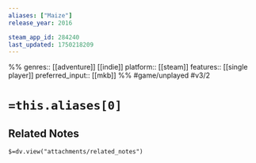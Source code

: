 ```yaml
---
aliases: ["Maize"]
release_year: 2016

steam_app_id: 284240
last_updated: 1750218209
---
```

%%
genres:: [[adventure]] [[indie]]
platform:: [[steam]]
features:: [[single player]]
preferred_input:: [[mkb]]
%%
#game/unplayed
#v3/2

# `=this.aliases[0]`
## Related Notes
`$=dv.view("attachments/related_notes")`